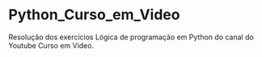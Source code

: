 # Python_Curso_em_Video
Resolução dos exercícios Lógica de programação em Python do canal do Youtube Curso em Vídeo.
